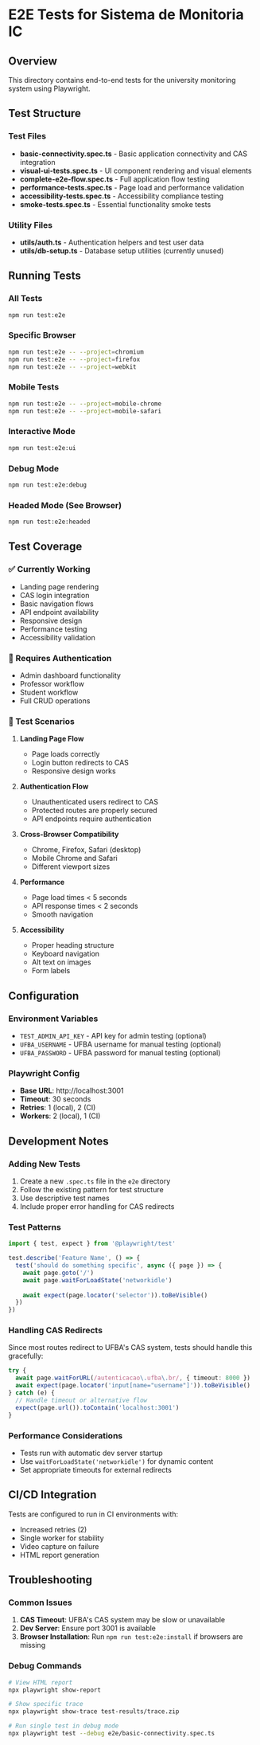 # E2E Tests for Sistema de Monitoria IC

## Overview

This directory contains end-to-end tests for the university monitoring system using Playwright.

## Test Structure

### Test Files

- **basic-connectivity.spec.ts** - Basic application connectivity and CAS integration
- **visual-ui-tests.spec.ts** - UI component rendering and visual elements
- **complete-e2e-flow.spec.ts** - Full application flow testing
- **performance-tests.spec.ts** - Page load and performance validation
- **accessibility-tests.spec.ts** - Accessibility compliance testing
- **smoke-tests.spec.ts** - Essential functionality smoke tests

### Utility Files

- **utils/auth.ts** - Authentication helpers and test user data
- **utils/db-setup.ts** - Database setup utilities (currently unused)

## Running Tests

### All Tests
```bash
npm run test:e2e
```

### Specific Browser
```bash
npm run test:e2e -- --project=chromium
npm run test:e2e -- --project=firefox
npm run test:e2e -- --project=webkit
```

### Mobile Tests
```bash
npm run test:e2e -- --project=mobile-chrome
npm run test:e2e -- --project=mobile-safari
```

### Interactive Mode
```bash
npm run test:e2e:ui
```

### Debug Mode
```bash
npm run test:e2e:debug
```

### Headed Mode (See Browser)
```bash
npm run test:e2e:headed
```

## Test Coverage

### ✅ Currently Working
- Landing page rendering
- CAS login integration
- Basic navigation flows
- API endpoint availability
- Responsive design
- Performance testing
- Accessibility validation

### 🚧 Requires Authentication
- Admin dashboard functionality
- Professor workflow
- Student workflow
- Full CRUD operations

### 📝 Test Scenarios

1. **Landing Page Flow**
   - Page loads correctly
   - Login button redirects to CAS
   - Responsive design works

2. **Authentication Flow**
   - Unauthenticated users redirect to CAS
   - Protected routes are properly secured
   - API endpoints require authentication

3. **Cross-Browser Compatibility**
   - Chrome, Firefox, Safari (desktop)
   - Mobile Chrome and Safari
   - Different viewport sizes

4. **Performance**
   - Page load times < 5 seconds
   - API response times < 2 seconds
   - Smooth navigation

5. **Accessibility**
   - Proper heading structure
   - Keyboard navigation
   - Alt text on images
   - Form labels

## Configuration

### Environment Variables
- `TEST_ADMIN_API_KEY` - API key for admin testing (optional)
- `UFBA_USERNAME` - UFBA username for manual testing (optional)
- `UFBA_PASSWORD` - UFBA password for manual testing (optional)

### Playwright Config
- **Base URL**: http://localhost:3001
- **Timeout**: 30 seconds
- **Retries**: 1 (local), 2 (CI)
- **Workers**: 2 (local), 1 (CI)

## Development Notes

### Adding New Tests

1. Create a new `.spec.ts` file in the `e2e` directory
2. Follow the existing pattern for test structure
3. Use descriptive test names
4. Include proper error handling for CAS redirects

### Test Patterns

```typescript
import { test, expect } from '@playwright/test'

test.describe('Feature Name', () => {
  test('should do something specific', async ({ page }) => {
    await page.goto('/')
    await page.waitForLoadState('networkidle')
    
    await expect(page.locator('selector')).toBeVisible()
  })
})
```

### Handling CAS Redirects

Since most routes redirect to UFBA's CAS system, tests should handle this gracefully:

```typescript
try {
  await page.waitForURL(/autenticacao\.ufba\.br/, { timeout: 8000 })
  await expect(page.locator('input[name="username"]')).toBeVisible()
} catch (e) {
  // Handle timeout or alternative flow
  expect(page.url()).toContain('localhost:3001')
}
```

### Performance Considerations

- Tests run with automatic dev server startup
- Use `waitForLoadState('networkidle')` for dynamic content
- Set appropriate timeouts for external redirects

## CI/CD Integration

Tests are configured to run in CI environments with:
- Increased retries (2)
- Single worker for stability
- Video capture on failure
- HTML report generation

## Troubleshooting

### Common Issues

1. **CAS Timeout**: UFBA's CAS system may be slow or unavailable
2. **Dev Server**: Ensure port 3001 is available
3. **Browser Installation**: Run `npm run test:e2e:install` if browsers are missing

### Debug Commands

```bash
# View HTML report
npx playwright show-report

# Show specific trace
npx playwright show-trace test-results/trace.zip

# Run single test in debug mode
npx playwright test --debug e2e/basic-connectivity.spec.ts
```